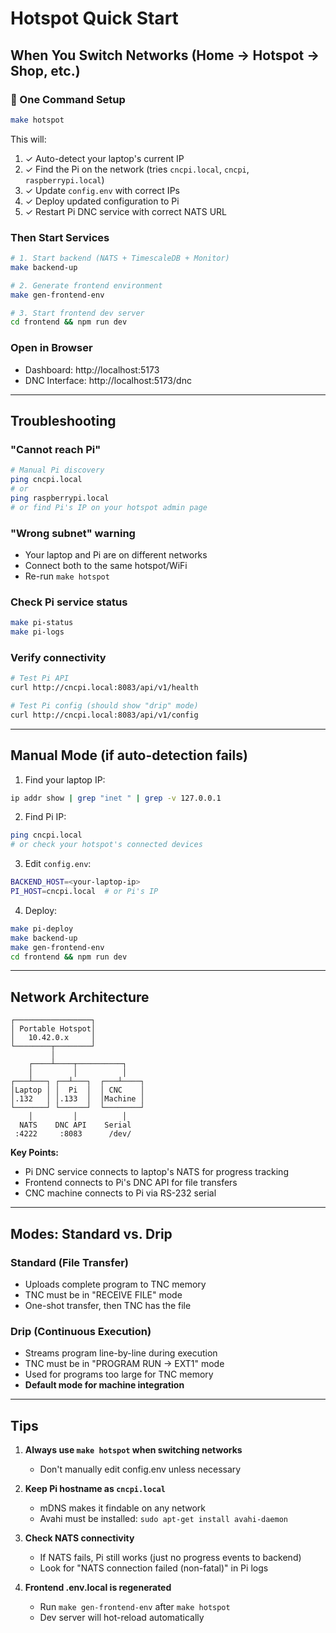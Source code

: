 # Hotspot Quick Start

## When You Switch Networks (Home → Hotspot → Shop, etc.)

### 🚀 One Command Setup
```bash
make hotspot
```

This will:
1. ✓ Auto-detect your laptop's current IP
2. ✓ Find the Pi on the network (tries `cncpi.local`, `cncpi`, `raspberrypi.local`)
3. ✓ Update `config.env` with correct IPs
4. ✓ Deploy updated configuration to Pi
5. ✓ Restart Pi DNC service with correct NATS URL

### Then Start Services
```bash
# 1. Start backend (NATS + TimescaleDB + Monitor)
make backend-up

# 2. Generate frontend environment
make gen-frontend-env

# 3. Start frontend dev server
cd frontend && npm run dev
```

### Open in Browser
- Dashboard: http://localhost:5173
- DNC Interface: http://localhost:5173/dnc

---

## Troubleshooting

### "Cannot reach Pi"
```bash
# Manual Pi discovery
ping cncpi.local
# or
ping raspberrypi.local
# or find Pi's IP on your hotspot admin page
```

### "Wrong subnet" warning
- Your laptop and Pi are on different networks
- Connect both to the same hotspot/WiFi
- Re-run `make hotspot`

### Check Pi service status
```bash
make pi-status
make pi-logs
```

### Verify connectivity
```bash
# Test Pi API
curl http://cncpi.local:8083/api/v1/health

# Test Pi config (should show "drip" mode)
curl http://cncpi.local:8083/api/v1/config
```

---

## Manual Mode (if auto-detection fails)

1. Find your laptop IP:
```bash
ip addr show | grep "inet " | grep -v 127.0.0.1
```

2. Find Pi IP:
```bash
ping cncpi.local
# or check your hotspot's connected devices
```

3. Edit `config.env`:
```bash
BACKEND_HOST=<your-laptop-ip>
PI_HOST=cncpi.local  # or Pi's IP
```

4. Deploy:
```bash
make pi-deploy
make backend-up
make gen-frontend-env
cd frontend && npm run dev
```

---

## Network Architecture

```
┌─────────────────┐
│ Portable Hotspot│
│   10.42.0.x     │
└────────┬────────┘
         │
    ┌────┴────┬──────────┐
    │         │          │
┌───┴───┐ ┌──┴───┐  ┌───┴────┐
│Laptop │ │  Pi  │  │ CNC    │
│.132   │ │.133  │  │Machine │
└───────┘ └──────┘  └────────┘
    │         │          │
  NATS    DNC API    Serial
 :4222     :8083      /dev/
```

**Key Points:**
- Pi DNC service connects to laptop's NATS for progress tracking
- Frontend connects to Pi's DNC API for file transfers
- CNC machine connects to Pi via RS-232 serial

---

## Modes: Standard vs. Drip

### Standard (File Transfer)
- Uploads complete program to TNC memory
- TNC must be in "RECEIVE FILE" mode
- One-shot transfer, then TNC has the file

### Drip (Continuous Execution)  
- Streams program line-by-line during execution
- TNC must be in "PROGRAM RUN → EXT1" mode
- Used for programs too large for TNC memory
- **Default mode for machine integration**

---

## Tips

1. **Always use `make hotspot` when switching networks**
   - Don't manually edit config.env unless necessary
   
2. **Keep Pi hostname as `cncpi.local`**
   - mDNS makes it findable on any network
   - Avahi must be installed: `sudo apt-get install avahi-daemon`

3. **Check NATS connectivity**
   - If NATS fails, Pi still works (just no progress events to backend)
   - Look for "NATS connection failed (non-fatal)" in Pi logs

4. **Frontend .env.local is regenerated**
   - Run `make gen-frontend-env` after `make hotspot`
   - Dev server will hot-reload automatically
